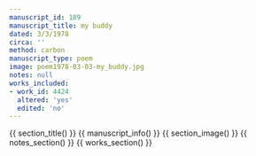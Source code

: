 ```yaml
---
manuscript_id: 189
manuscript_title: my buddy
dated: 3/3/1978
circa: ''
method: carbon
manuscript_type: poem
image: poem1978-03-03-my_buddy.jpg
notes: null
works_included:
- work_id: 4424
  altered: 'yes'
  edited: 'no'
---
```


{{ section_title() }}
{{ manuscript_info() }}
{{ section_image() }}
{{ notes_section() }}
{{ works_section() }}

